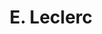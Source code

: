 ---
title: "E. Leclerc"
url: /saint-martin-des-champs/e-leclerc-route-disigny-le-buat/
shop: Supermarkt
---